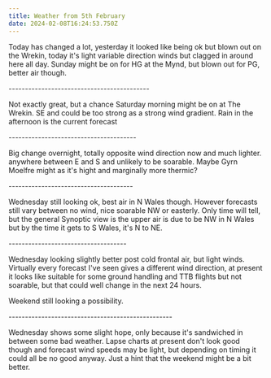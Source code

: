 ```yaml
---
title: Weather from 5th February
date: 2024-02-08T16:24:53.750Z
---
```

Today has changed a lot, yesterday it looked like being ok but blown out on the Wrekin, today it's light variable direction winds but clagged in around here all day.  Sunday might be on for HG at the Mynd, but blown out for PG, better air though.

\-------------------------------------------

Not exactly great, but a chance Saturday morning might be on at The Wrekin.  SE and could be too strong as a strong wind gradient.  Rain in the afternoon is the current forecast

\---------------------------------------

Big change overnight, totally opposite wind direction now and much lighter.  anywhere between E and S and unlikely to be soarable.  Maybe Gyrn Moelfre might as it's hight and marginally more thermic?

\--------------------------------------

Wednesday still looking ok, best air in N Wales though.  However forecasts still vary between no wind, nice soarable NW or easterly.  Only time will tell, but the general Synoptic view is the upper air is due to be NW in N Wales but by the time it gets to S Wales, it's N to NE.

\------------------------------------

Wednesday looking slightly better post cold frontal air, but light winds.  Virtually every forecast I've seen gives a different wind direction, at present it looks like suitable for some ground handling and TTB flights but not soarable, but that could well change in the next 24 hours.  

Weekend still looking a possibility.

\--------------------------------------------------

Wednesday shows some slight hope, only because it's sandwiched in between some bad weather.  Lapse charts at present don't look good though and forecast wind speeds may be light, but depending on timing it could all be no good anyway.  Just a hint that the weekend might be a bit better.